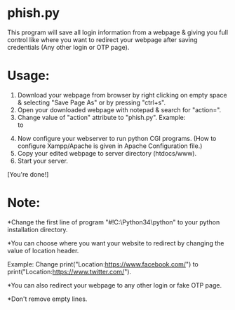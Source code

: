 # phish.py

This program will save all login information from a webpage & giving you full control
like where you want to redirect your webpage after saving credentials (Any other login or OTP page).

# Usage:

1. Download your webpage from browser by right clicking on empty space & selecting "Save Page As" or by pressing "ctrl+s".
2. Open your downloaded webpage with notepad & search for "action=".
3. Change value of "action" attribute to "phish.py". 
   Example: <form action="login.php"> to <form action="phish.py">
4. Now configure your webserver to run python CGI programs.
   (How to configure Xampp/Apache is given in Apache Configuration file.)
5. Copy your edited webpage to server directory (htdocs/www).
6. Start your server.
  
[You're done!]

# Note:
*Change the first line of program "#!C:\Python34\python" to your python installation directory.

*You can choose where you want your website to redirect by changing the value of location header.

Example: Change print("Location:https://www.facebook.com/") to print("Location:https://www.twitter.com/").

*You can also redirect your webpage to any other login or fake OTP page.

*Don't remove empty lines.
